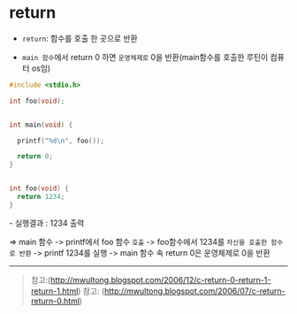# return

- ``return``: 함수를 호출 한 곳으로 반환

- ``main 함수``에서 return 0 하면 ``운영체제로`` 0을 반환(main함수를 호출한 루틴이 컴퓨터 os임)



```C
#include <stdio.h>

int foo(void);


int main(void) {

  printf("%d\n", foo());

  return 0;
}


int foo(void) {
  return 1234;
}
```
\- 실행결과 : 1234 출력

=> main 함수 -> printf에서 foo 함수 ``호출`` -> foo함수에서 1234를 ``자신을 호출한 함수로 반환`` -> printf 1234를 실행 -> main 함수 속 return 0은 운영체제로 0을 반환


***
>참고:(http://mwultong.blogspot.com/2006/12/c-return-0-return-1-return-1.html)
>참고: (http://mwultong.blogspot.com/2006/07/c-return-return-0.html)




